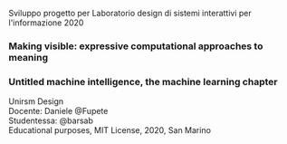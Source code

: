 Sviluppo progetto per Laboratorio design di sistemi interattivi per l'informazione 2020
### Making visible: expressive computational approaches to meaning
### Untitled machine intelligence, the machine learning chapter

Unirsm Design  
Docente: Daniele @Fupete  
Studentessa: @barsab  
Educational purposes, MIT License, 2020, San Marino  
